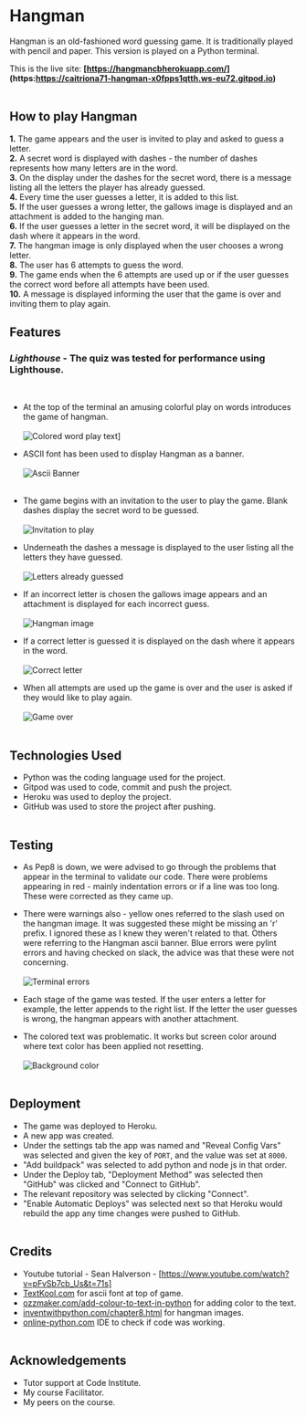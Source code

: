 # **Hangman**

Hangman is an old-fashioned word guessing game. It is traditionally played with pencil and paper. This version is played on a Python terminal.

This is the live site: **[https://hangmancbherokuapp.com/] (https:https://caitriona71-hangman-x0fpps1qtth.ws-eu72.gitpod.io)** <br><br>

## **How to play Hangman**

**1.** The game appears and the user is invited to play and asked to guess a letter.<br>
**2.** A secret word is displayed with dashes - the number of dashes represents how many letters are in the word.<br> 
**3.** On the display under the dashes for the secret word, there is a message listing all the letters the player has already guessed.<br>
**4.**  Every time the user guesses a letter, it is added to this list.<br>
**5.** If the user guesses a wrong letter, the gallows image is displayed and an attachment is added to the hanging man.<br> 
**6.** If the user guesses a letter in the secret word, it will be displayed on the dash where it appears in the word.<br>
**7.** The hangman image is only displayed when the user chooses a wrong letter.<br> 
**8.** The user has 6 attempts to guess the word.<br> 
**9.** The game ends when the 6 attempts are used up or if the user guesses the correct word before all attempts have been used.<br>
**10.** A message is displayed informing the user that the game is over and inviting them to play again.

## **Features**

### ***Lighthouse*** - The quiz was tested for performance using Lighthouse.
<br>

*  At the top of the terminal an amusing colorful play on words introduces the game of hangman.<br><br>
![Colored word play text](/screenshots/colored_word_play_hangman2.png)]

* ASCII font has been used to display Hangman as a banner.<br><br>
![Ascii Banner](/screenshots/hangman_ascii_banner.png)<br><br>

* The game begins with an invitation to the user to play the game. Blank dashes display the secret word to be guessed.<br><br>
![Invitation to play](/screenshots/invitation_to_play.png) 

* Underneath the dashes a message is displayed to the user listing all the letters they have guessed.<br><br>
![Letters already guessed](/screenshots/letters_already_guessed.png)

* If an incorrect letter is chosen the gallows image appears and an attachment is displayed for each incorrect guess.<br><br>
![Hangman image](/screenshots/hangman_wrong_answer.png)

* If a correct letter is guessed it is displayed on the dash where it appears in the word.<br><br>
![Correct letter](/screenshots/guess_a_correct_letter2.png)

* When all attempts are used up the game is over and the user is asked if they would like to play again.<br><br>
![Game over](/screenshots/game_over_message.png)<br><br>


## **Technologies Used**

* Python was the coding language used for the project.
* Gitpod was used to code, commit and push the project.
* Heroku was used to deploy the project.
* GitHub was used to store the project after pushing.<br><br>


## **Testing**

* As Pep8 is down, we were advised to go through the problems that appear in the terminal to validate our code.  There were problems appearing in red - mainly indentation errors or if a line was too long.  These were corrected as they came up.

* There were warnings also - yellow ones referred to the slash used on the hangman image.  It was suggested these might be missing an 'r' prefix.  I ignored these as I knew they weren't related to that. Others were referring to the Hangman ascii banner. Blue errors were pylint errors and having checked on slack, the advice was that these were not concerning.<br><br>
![Terminal errors](screenshots/problems.png)<br>

* Each stage of the game was tested.  If the user enters a letter for example, the letter appends to the right list. If the letter the user guesses is wrong, the hangman appears with another attachment.

* The colored text was problematic.  It works but screen color around where text color has been applied not resetting.<br><br>
![Background color](screenshots/background_color.png)<br><br>

## **Deployment**

* The game was deployed to Heroku.
* A new app was created.
* Under the settings tab the app was named and "Reveal Config Vars" was selected and given the key of `PORT`, and the value was set at `8000`.  
* "Add buildpack" was selected to add python and node js in that order.
* Under the Deploy tab, "Deployment Method" was selected then "GitHub" was clicked and "Connect to GitHub". 
* The relevant repository was selected by clicking "Connect".
* "Enable Automatic Deploys" was selected next so that Heroku would rebuild the app any time changes were pushed to GitHub.<br><br>

## **Credits**

* Youtube tutorial - Sean Halverson - [https://www.youtube.com/watch?v=pFvSb7cb_Us&t=71s]
* [TextKool.com](https://www.textkool.com) for ascii font at top of game.
* [ozzmaker.com/add-colour-to-text-in-python](https://ozzmaker.com) for adding color to the text.
* [inventwithpython.com/chapter8.html](https://inventwithpython.com) for hangman images.
* [online-python.com](https://online-python.com) IDE to check if code was working.<br><br>

## **Acknowledgements**

* Tutor support at Code Institute.
* My course Facilitator.
* My peers on the course.
   
